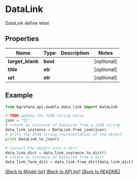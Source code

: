 # DataLink

DataLink define what

## Properties
Name | Type | Description | Notes
------------ | ------------- | ------------- | -------------
**target_blank** | **bool** |  | [optional] 
**title** | **str** |  | [optional] 
**url** | **str** |  | [optional] 

## Example

```python
from bgrafana_api.models.data_link import DataLink

# TODO update the JSON string below
json = "{}"
# create an instance of DataLink from a JSON string
data_link_instance = DataLink.from_json(json)
# print the JSON string representation of the object
print DataLink.to_json()

# convert the object into a dict
data_link_dict = data_link_instance.to_dict()
# create an instance of DataLink from a dict
data_link_form_dict = data_link.from_dict(data_link_dict)
```
[[Back to Model list]](../README.md#documentation-for-models) [[Back to API list]](../README.md#documentation-for-api-endpoints) [[Back to README]](../README.md)


